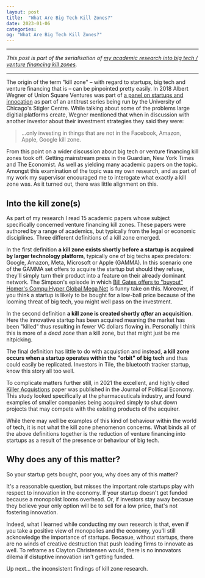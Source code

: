 ```yaml
---
layout: post
title:  "What Are Big Tech Kill Zones?"
date: 2023-01-06
categories:
og: "What Are Big Tech Kill Zones?"
---
```


---

*This post is part of the serialisation of [my academic research into big tech / venture financing kill zones](/music-streaming-venture-capital-kill-zones/).*

---

The origin of the term "kill zone" – with regard to startups, big tech and venture financing that is – can be pinpointed pretty easily. In 2018 Albert Wegner of Union Square Ventures was part of [a panel on startups and innocation](https://youtu.be/8icWaFFmehg) as part of an antitrust series being run by the University of Chicago's Stigler Centre. While talking about some of the problems large digitial platforms create, Wegner mentioned that when in discussion with another investor about their investment strategies they said they were:

> ...only investing in things that are not in the Facebook, Amazon, Apple, Google kill zone.

From this point on a wider discussion about big tech or venture financing kill zones took off. Getting mainstream press in the Guardian, New York Times and The Economist. As well as yielding many academic papers on the topic. Amongst this examination of the topic was my own research, and as part of my work my supervisor encouraged me to interogate what exactly a kill zone was. As it turned out, there was little alignment on this.

## Into the kill zone(s)

As part of my research I read 15 academic papers whose subject specifically concerned venture financing kill zones. These papers were authored by a range of academics, but typically from the legal or economic disciplines. Three different definitions of a kill zone emerged.

In the first definition **a kill zone exists shortly before a startup is acquired by larger technology platform**, typically one of big techs apex predators: Google, Amazon, Meta, Microsoft or Apple (GAMMA). In this scenario one of the GAMMA set offers to acquire the startup but should they refuse, they'll simply turn their product into a feature on their already dominant network. The Simpson's episode in which [Bill Gates offers to "buyout" Homer's Compu Hyper Global Mega Net](https://www.youtube.com/watch?v=H27rfr59RiE) is funny take on this. Moreover, if you think a startup is likely to be bought for a low-ball price because of the looming threat of big tech, you might well pass on the investment.

In the second definition **a kill zone is created shortly *after* an acquisition**. Here the innovative startup has been acquired meaning the market has been "killed" thus resulting in fewer VC dollars flowing in. Personally I think this is more of a *dead zone* than a kill zone, but that might just be me nitpicking.

The final definition has little to do with acquistion and instead, **a kill zone occurs when a startup operates within the "orbit" of big tech** and thus could easily be replicated. Investors in Tile, the bluetooth tracker startup, know this story all too well.

To complicate matters further still, in 2021 the excellent, and highly cited [Killer Acquistions](https://www.journals.uchicago.edu/doi/10.1086/712506) paper was published in the Journal of Political Economy. This study looked specifically at the pharmaceuticals industry, and found examples of smaller companies being acquired simply to shut down projects that may compete with the existing products of the acquirer. 

While there may well be examples of this kind of behaviour within the world of tech, it is not what the kill zone phenomenon concerns. What binds all of the above definitions together is the reduction of venture financing into startups as a result of the presence or behaviour of big tech.

## Why does any of this matter?

So your startup gets bought, poor you, why does any of this matter?

It's a reasonable question, but misses the important role startups play with respect to innovation in the economy. If your startup doesn't get funded because a monopolist looms overhead. Or, if investors stay away becasue they believe your only option will be to sell for a low price, that's not fostering innovation.

Indeed, what I learned while conducting my own research is that, even if you take a positive view of monopolies and the economy, you'll still acknowledge the importance of startups. Becasue, without startups, there are no winds of creative destruction that push leading firms to innovate as well. To reframe as Clayton Christensen would, there is no innovators dilema if distuptive innovation isn't getting funded.

Up next... the inconsistent findings of kill zone research.